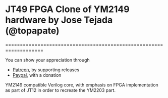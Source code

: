 # JT49 FPGA Clone of YM2149 hardware by Jose Tejada (@topapate)
===================================================================

You can show your appreciation through
* [Patreon](https://patreon.com/topapate), by supporting releases
* [Paypal](https://paypal.me/topapate), with a donation


YM2149 compatible Verilog core, with emphasis on FPGA implementation as part of JT12 in order to recreate the YM2203 part.


